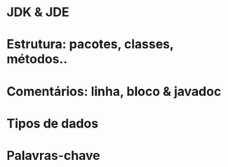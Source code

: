 # JDK & JDE 


# Estrutura: pacotes, classes, métodos.. 


# Comentários: linha, bloco & javadoc


# Tipos de dados

# Palavras-chave